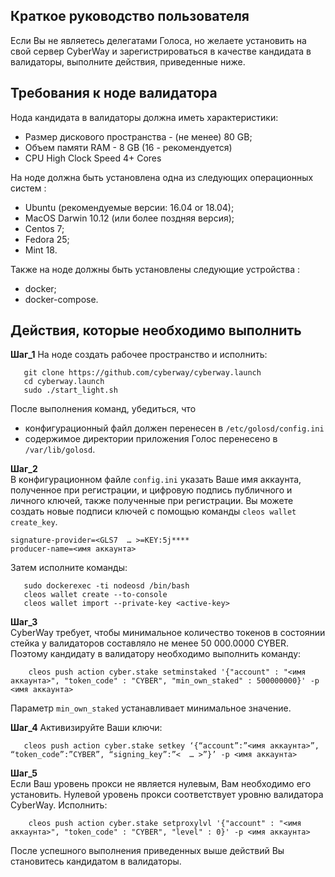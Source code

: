 
## Краткое руководство пользователя

Если Вы не являетесь делегатами Голоса, но желаете установить на свой сервер CyberWay и зарегистрироваться в качестве кандидата в валидаторы, выполните действия, приведенные ниже. 

## Требования к ноде валидатора

Нода кандидата в валидаторы должна иметь характеристики:
  * Размер дискового пространства - (не менее) 80 GB;
  * Объем памяти RAM - 8 GB (16 - рекомендуется)
  * CPU High Clock Speed 4+ Cores  


На ноде должна быть установлена одна из следующих операционных систем :
  * Ubuntu (рекомендуемые версии: 16.04 or 18.04);
  * MacOS Darwin 10.12 (или более поздняя версия);
  * Centos 7;
  * Fedora 25;
  * Mint 18.


Также на ноде должны быть установлены следующие устройства :
  * docker;
  * docker-compose.  

## Действия, которые необходимо выполнить

**Шаг_1** На ноде создать рабочее пространство и исполнить:  
```
   git clone https://github.com/cyberway/cyberway.launch
   cd cyberway.launch
   sudo ./start_light.sh
```  

После выполнения команд, убедиться, что 
  * конфигурационный файл должен перенесен в `/etc/golosd/config.ini` 
  * содержимое директории приложения Голос перенесено в `/var/lib/golosd`.  


**Шаг_2**  
В конфигурационном файле `config.ini` указать Ваше имя аккаунта, полученное при регистрации, и цифровую подпись публичного и личного ключей, также полученные при регистрации. Вы можете создать новые подписи ключей с помощью команды `cleos wallet create_key`. 

```
signature-provider=<GLS7  … >=KEY:5j****
producer-name=<имя аккаунта>
```  
 
Затем исполните команды:  
```
   sudo dockerexec -ti nodeosd /bin/bash
   cleos wallet create --to-console
   cleos wallet import --private-key <active-key>

```  

**Шаг_3**   
CyberWay требует, чтобы минимальное количество токенов в состоянии стейка у валидаторов составляло не менее 50 000.0000 CYBER. Поэтому кандидату в валидатору необходимо выполнить команду:   
```
    cleos push action cyber.stake setminstaked '{"account" : "<имя аккаунта>", "token_code" : "CYBER", "min_own_staked" : 500000000}' -p <имя аккаунта>
```
Параметр `min_own_staked` устанавливает минимальное значение.  

 

**Шаг_4**  Активизируйте Ваши ключи:  

```
   cleos push action cyber.stake setkey ‘{“account”:”<имя аккаунта>”, “token_code”:”CYBER”, “signing_key”:”<  … >”}’ -p <имя аккаунта>  
```

**Шаг_5**  
Если Ваш уровень прокси не является нулевым, Вам необходимо его установить. Нулевой  уровень прокси соответствует уровню валидатора CyberWay. Исполнить:  
```
    cleos push action cyber.stake setproxylvl '{"account" : "<имя аккаунта>", "token_code" : "CYBER", "level" : 0}' -p <имя аккаунта>
```  
 

После успешного выполнения приведенных выше действий Вы становитесь кандидатом в валидаторы.
